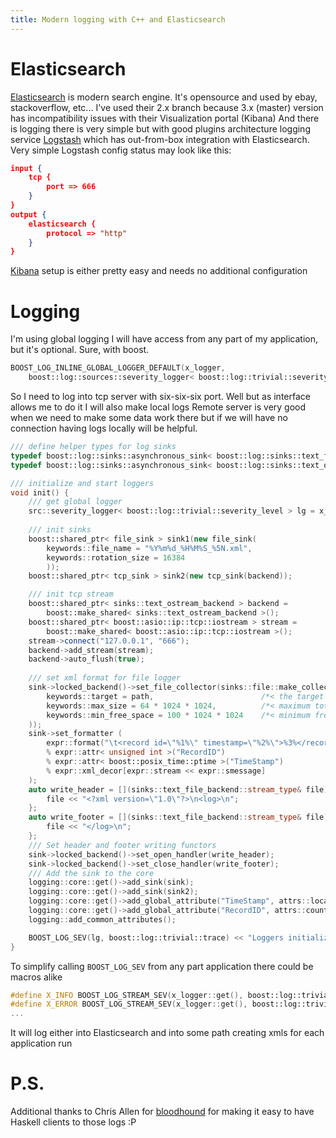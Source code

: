 ```yaml
---
title: Modern logging with C++ and Elasticsearch
---
```


Elasticsearch
=============

[Elasticsearch](https://www.elastic.co/) is modern search engine. It's opensource and used by ebay, stackoverflow, etc...
I've used their 2.x branch because 3.x (master) version has incompatibility issues with their Visualization portal (Kibana)
And there is logging there is very simple but with good plugins architecture logging service [Logstash](https://www.elastic.co/products/logstash)
which has out-from-box integration with Elasticsearch. Very simple Logstash config status may look like this:

``` json
input {
    tcp {
        port => 666
    }
}
output {
    elasticsearch {
        protocol => "http"
    }
}
```

[Kibana](https://www.elastic.co/products/kibana) setup is either pretty easy and needs no additional configuration

Logging
=======

I'm using global logging I will have access from any part of my application, but it's optional. Sure, with boost.

``` cpp
BOOST_LOG_INLINE_GLOBAL_LOGGER_DEFAULT(x_logger,
    boost::log::sources::severity_logger< boost::log::trivial::severity_level >)
```

So I need to log into tcp server with six-six-six port. Well but as interface allows me to do it I will also make local logs
Remote server is very good when we need to make some data work there but if we will have no connection having logs locally will be helpful.

``` cpp
/// define helper types for log sinks
typedef boost::log::sinks::asynchronous_sink< boost::log::sinks::text_file_backend > file_sink;
typedef boost::log::sinks::asynchronous_sink< boost::log::sinks::text_ostream_backend > tcp_sink;

/// initialize and start loggers
void init() {
    /// get global logger
    src::severity_logger< boost::log::trivial::severity_level > lg = x_logger::get();
    
    /// init sinks
    boost::shared_ptr< file_sink > sink1(new file_sink(
        keywords::file_name = "%Y%m%d_%H%M%S_%5N.xml",
        keywords::rotation_size = 16384
        ));
    boost::shared_ptr< tcp_sink > sink2(new tcp_sink(backend));

    /// init tcp stream
    boost::shared_ptr< sinks::text_ostream_backend > backend =
        boost::make_shared< sinks::text_ostream_backend >();
    boost::shared_ptr< boost::asio::ip::tcp::iostream > stream =
        boost::make_shared< boost::asio::ip::tcp::iostream >();
    stream->connect("127.0.0.1", "666");
    backend->add_stream(stream);
    backend->auto_flush(true);
    
    /// set xml format for file logger
    sink->locked_backend()->set_file_collector(sinks::file::make_collector(
        keywords::target = path,                        /*< the target directory >*/
        keywords::max_size = 64 * 1024 * 1024,          /*< maximum total size of the stored files, in bytes >*/
        keywords::min_free_space = 100 * 1024 * 1024    /*< minimum free space on the drive, in bytes >*/
    ));
    sink->set_formatter (
        expr::format("\t<record id=\"%1%\" timestamp=\"%2%\">%3%</record>")
        % expr::attr< unsigned int >("RecordID")
        % expr::attr< boost::posix_time::ptime >("TimeStamp")
        % expr::xml_decor[expr::stream << expr::smessage]
    );
    auto write_header = [](sinks::text_file_backend::stream_type& file) {
        file << "<?xml version=\"1.0\"?>\n<log>\n";
    };
    auto write_footer = [](sinks::text_file_backend::stream_type& file) {
        file << "</log>\n";
    };
    /// Set header and footer writing functors
    sink->locked_backend()->set_open_handler(write_header);
    sink->locked_backend()->set_close_handler(write_footer);
    /// Add the sink to the core
    logging::core::get()->add_sink(sink);
    logging::core::get()->add_sink(sink2);
    logging::core::get()->add_global_attribute("TimeStamp", attrs::local_clock());
    logging::core::get()->add_global_attribute("RecordID", attrs::counter< unsigned int >());
    logging::add_common_attributes();

    BOOST_LOG_SEV(lg, boost::log::trivial::trace) << "Loggers initialization complete";
}
```

To simplify calling `BOOST_LOG_SEV` from any part application there could be macros alike

``` cpp
#define X_INFO BOOST_LOG_STREAM_SEV(x_logger::get(), boost::log::trivial::info)
#define X_ERROR BOOST_LOG_STREAM_SEV(x_logger::get(), boost::log::trivial::error)
...
```

It will log either into Elasticsearch and into some path creating xmls for each application run

P.S.
====

Additional thanks to Chris Allen for [bloodhound](https://github.com/bitemyapp/bloodhound) for making it easy to have Haskell clients to those logs :P

